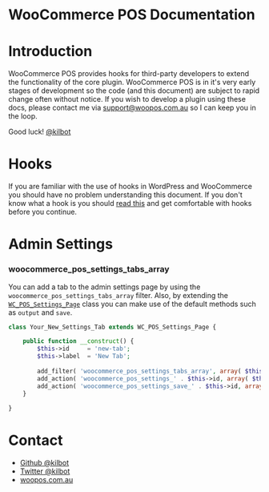 WooCommerce POS Documentation
=============================

# Introduction

WooCommerce POS provides hooks for third-party developers to extend the functionality of the core plugin. WooCommerce POS is in it's very early stages of development so the code (and this document) are subject to rapid change often without notice. If you wish to develop a plugin using these docs, please contact me via [support@woopos.com.au](support@woopos.com.au) so I can keep you in the loop.

Good luck!
[@kilbot](http://github.com/kilbot)

# Hooks

If you are familiar with the use of hooks in WordPress and WooCommerce you should have no problem understanding this document. If you don't know what a hook is you should [read this](http://codex.wordpress.org/Plugin_API) and get comfortable with hooks before you continue.

# Admin Settings

### woocommerce_pos_settings_tabs_array

You can add a tab to the admin settings page by using the `woocommerce_pos_settings_tabs_array` filter. Also, by extending the [`WC_POS_Settings_Page`](https://github.com/kilbot/WooCommerce-POS/blob/master/admin/includes/class-pos-settings.php) class you can make use of the default methods such as `output` and `save`.

``` php
class Your_New_Settings_Tab extends WC_POS_Settings_Page {

	public function __construct() {
		$this->id     = 'new-tab';
		$this->label  = 'New Tab';
    
		add_filter( 'woocommerce_pos_settings_tabs_array', array( $this, 'add_settings_page' ), 20 );
		add_action( 'woocommerce_pos_settings_' . $this->id, array( $this, 'output' ) );
		add_action( 'woocommerce_pos_settings_save_' . $this->id, array( $this, 'save' ) );
	}
	
}
```

Contact
=======

 * [Github @kilbot](http://github.com/kilbot)
 * [Twitter @kilbot](http://twitter.com/kilbot)
 * [woopos.com.au](http://woopos.com.au)
